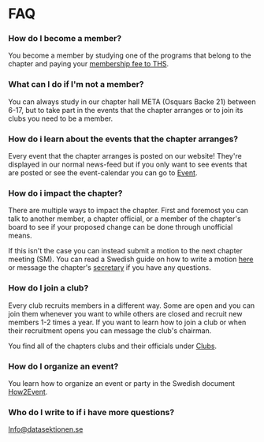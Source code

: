 # FAQ

### How do I become a member?
You become a member by studying one of the programs that belong to the chapter and paying your [membership fee to THS](https://thskth.se/membership).

### What can I do if I'm not a member?
You can always study in our chapter hall META (Osquars Backe 21) between 6-17, but to take part in the events that the chapter arranges or to join its clubs you need to be a member.

### How do i learn about the events that the chapter arranges?
Every event that the chapter arranges is posted on our website! They're displayed in our normal news-feed but if you only want to see events that are posted or see the event-calendar you can go to [Event](https://datasektionen.se/en/news?itemType=EVENT).

### How do i impact the chapter?
There are multiple ways to impact the chapter. First and foremost you can talk to another member, a chapter official, or a member of the chapter's board to see if your proposed change can be done through unofficial means.

If this isn't the case you can instead submit a motion to the next chapter meeting (SM). You can read a Swedish guide on how to write a motion [here](https://docs.google.com/document/d/1-ydBX1wnQHgXiFULoto7GK2T819r0Sbc8-zyE32zGGw/edit?usp=drive_link) or message the chapter's [secretary](mailto:sekreterare@datasektionen.se) if you have any questions.

### How do I join a club?
Every club recruits members in a different way. Some are open and you can join them whenever you want to while others are closed and recruit new members 1-2 times a year. If you want to learn how to join a club or when their recruitment opens you can message the club's chairman.

You find all of the chapters clubs and their officials under [Clubs](/en/clubs).

### How do I organize an event?
You learn how to organize an event or party in the Swedish document [How2Event](https://docs.google.com/document/d/1xmbr46HlLkXXaY_vYVd0KQBfDczmtabL3EhGByZDkxw/edit?usp=sharing).

### Who do I write to if i have more questions?
[Info@datasektionen.se](mailto:info@datasektionen.se)
